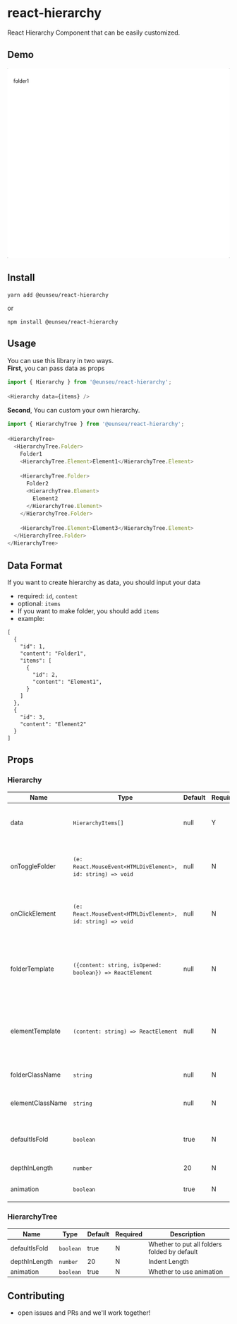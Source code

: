 # react-hierarchy
React Hierarchy Component that can be easily customized.

## Demo

![demo](./.doc/demo.gif)


## Install

```shell
yarn add @eunseu/react-hierarchy
```
or
```shell
npm install @eunseu/react-hierarchy
```

## Usage

You can use this library in two ways.<br>
<b>First</b>, you can pass data as props

```javascript
import { Hierarchy } from '@eunseu/react-hierarchy';

<Hierarchy data={items} />
```

<b>Second</b>, You can custom your own hierarchy.
```javascript
import { HierarchyTree } from '@eunseu/react-hierarchy';

<HierarchyTree>
  <HierarchyTree.Folder>
    Folder1
    <HierarchyTree.Element>Element1</HierarchyTree.Element>
    
    <HierarchyTree.Folder>
      Folder2
      <HierarchyTree.Element>
        Element2
      </HierarchyTree.Element>
    </HierarchyTree.Folder>
    
    <HierarchyTree.Element>Element3</HierarchyTree.Element>
  </HierarchyTree.Folder>
</HierarchyTree>
```
## Data Format

If you want to create hierarchy as data, you should input your data

- required: `id`, `content`
- optional: `items`
- If you want to make folder, you should add `items` 
- example:
```ecmascript 6
[
  {
    "id": 1,
    "content": "Folder1",
    "items": [
      {
        "id": 2,
        "content": "Element1",
      }
    ]
  },
  {
    "id": 3,
    "content": "Element2"
  }
]
```

## Props

### Hierarchy
| Name             | Type                                                        | Default | Required | Description                                                          |
|------------------|-------------------------------------------------------------|---------|----------|----------------------------------------------------------------------|
| data             | `HierarchyItems[]`                                          | null    | Y        | The data set for react hierarchy to render                           |
| onToggleFolder   | `(e: React.MouseEvent<HTMLDivElement>, id: string) => void` | null    | N        | Event listener called on open some folder action                     |
| onClickElement   | `(e: React.MouseEvent<HTMLDivElement>, id: string) => void` | null    | N        | Event listener called on click element action                        |
| folderTemplate   | `({content: string, isOpened: boolean}) => ReactElement`                         | null    | N        | The contents of the folder can be customized through React Element.  |
| elementTemplate  | `(content: string) => ReactElement`                         | null    | N        | The contents of the element can be customized through React Element. |
| folderClassName  | `string`                                                    | null    | N        | Specify className in the folder                                      |
| elementClassName | `string`                                                    | null    | N        | Specify className in the element                                     |                                     
| defaultIsFold    | `boolean`                                                   | true    | N        | Whether to put all folders folded by default                         |
| depthInLength    | `number`                                                    | 20      | N        | Indent Length                                                        |
| animation        | `boolean`                                                   | true    | N        | Whether to use animation                                             |

### HierarchyTree
| Name          | Type      | Default  | Required  | Description                                  |
|---------------|-----------|----------|-----------|----------------------------------------------|
| defaultIsFold | `boolean` | true     | N         | Whether to put all folders folded by default |
| depthInLength | `number`  | 20       | N         | Indent Length                                |
| animation     | `boolean` | true     | N         | Whether to use animation                     |

## Contributing

- open issues and PRs and we'll work together!
